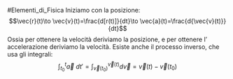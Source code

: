 #Elementi_di_Fisica 
Iniziamo con la posizione:
$$\vec{r}(t)\to \vec{v}(t)=\frac{d[r(t)]}{dt}\to \vec{a}(t)=\frac{d{\vec{v}(t)}}{dt}$$
Ossia per ottenere la velocità deriviamo la posizione, e per ottenere l’ accelerazione deriviamo la velocità.
Esiste anche il processo inverso, che usa gli integrali:
$$\int^t_{t_{0}}\vec{a}\ dt'=\int^{\vec{v}(t)}_{\vec{v}(t_{0})}d\vec{v}=\vec{v}(t)-\vec{v}(t_{0})$$
